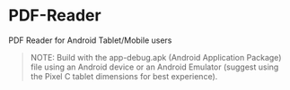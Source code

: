 # PDF-Reader
PDF Reader for Android Tablet/Mobile users

>NOTE: Build with the app-debug.apk (Android Application Package) file using an Android device or an Android Emulator (suggest using the Pixel C tablet dimensions for best experience).
